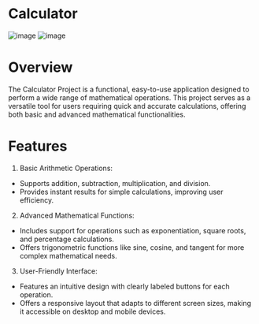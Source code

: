 # Calculator
![image](https://github.com/user-attachments/assets/65712553-cdc0-4c83-aeec-325f99dd4236)
![image](https://github.com/user-attachments/assets/3962f667-9337-4704-a59f-f2ae994b30de)

# Overview
The Calculator Project is a functional, easy-to-use application designed to perform a wide range of mathematical operations. This project serves as a versatile tool for users requiring quick and accurate calculations, offering both basic and advanced mathematical functionalities.

# Features
1. Basic Arithmetic Operations:
- Supports addition, subtraction, multiplication, and division.
- Provides instant results for simple calculations, improving user efficiency.

2. Advanced Mathematical Functions:
- Includes support for operations such as exponentiation, square roots, and percentage calculations.
- Offers trigonometric functions like sine, cosine, and tangent for more complex mathematical needs.

3. User-Friendly Interface:
- Features an intuitive design with clearly labeled buttons for each operation.
- Offers a responsive layout that adapts to different screen sizes, making it accessible on desktop and mobile devices.
